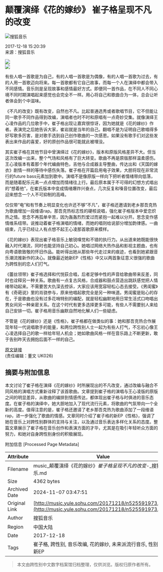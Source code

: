 # 颠覆演绎《花的嫁纱》 崔子格呈现不凡的改变

![搜狐音乐](http://images.sohu.com/uiue/sohu_logo/2009/cs/music_logo3.gif)

2017-12-18 15:20:39  
来源：搜狐音乐

![](http://photocdn.sohu.com/20171218/Img525591974.jpg)  
![](http://photocdn.sohu.com/20171218/Img525591975.jpg)

有些人唱一首歌是为自己，有的人唱一首歌是为偶像，有的人唱一首歌为过去，有的人用一首歌迈向将来。每一首歌都有它自己故事，而每一个人在演绎中都会带入不同感情。音乐则是呈现故事和感情最好方式。即便同一首作品，在不同人不同心境不同时期演唱起来感觉也会完全不一样。用心将自己和歌曲合为一体，总会让听者体会到个中滋味。

《不凡的改变》既有改变，自然也不凡。比起普通选秀或者歌唱节目，它不但能让同一歌手不同作品得到改编，演唱者也时不时和原唱有一点奇妙交集。就像演绎王心凌作品的几位歌手中，崔子格出现让嘉宾很惊讶，因为她就是《花的嫁纱》作者。表演完之后她告诉大家，崔岩就是当年的自己。翻唱不是为证明自己歌唱得多好写歌多厉害，是对歌手选到自己创作歌曲的一次感恩。如果没有歌手们对这些发表出来作品的喜爱，好的原创作品很可能就此被埋没。

其实崔子格在其他节目中曾演绎过《花的嫁纱》，版本和原版风格差异不大。但当这次改编一出来，整个气场和风格有了巨大转变。歌曲不再是原版那样温柔感伤。王心凌版本有着那个年代编曲特色，吉他与合成器主导整曲，传达出和《天国的嫁衣》剧情一样的等待中感伤失落。崔子格在开篇启用电子效果，大胆将现在非常流行的future bass元素加到歌中。演唱不是像原版一样向下把听者情绪带向低落，而是随着配乐元素一点点增加而情绪往上行。最后原本属于不可得的幻想方式唱出的“想着他”，在崔氏版本中变成情绪爆炸兴奋点，几次反复和嗓音位置改变，最后迎来想念一个人不可抑制的高峰。

仅仅带“电”和有节奏上明显变化也许还不够“不凡”，崔子格还邀请到老乡那吾克热为歌曲增加一段维语rap。那吾克热标志性的硬核说唱，强化崔子格版本中爱恋炽热之情。思念不再孤单辛苦，因为轰轰烈烈爱过而紧抱一起难以分开。思念变作感情维系纽带。说推动着崔子格演唱的情绪，而她的唱则给说部分增加韵律感。一曲结束，几乎已经让人有点想不起王心凌那首歌原来模样。

《花的嫁纱》表现出崔子格音乐上敏锐嗅觉和不错的执行力。从出道来她既能很快融入时代潮流，同时也能坚持自己初心。她唱过网络大热作品和影视主题曲，也有向粤语歌致敬的怀旧作品。能听得出她从那些年代走过来的痕迹，也看到她紧跟音乐潮流推新作的决心。就像最近她新EP《性格》中又以两首象征意义很强的歌曲为跨性别的恋人们打气。

《蕾丝领带》崔子格选择和代悦荻合唱，后者足够中性的声音给歌曲带来反差，同时也诠释另一种关系。歌曲有一点复古风格，合成器和鼓点营造出跳跃感觉把人情绪带动起来。不需要苦大仇深去控诉，大家应该用宽容轻松心态去接受。《男闺蜜》有《奇葩说》里的肖骁参与，原来他唱起歌完全是另一种味道。男闺蜜是贴心的存在，于是歌曲也没有过多花哨特别的编配，就是轻松幽默地用日常生活式口吻唱出男女间另一种亲密关系。在这个时代有更多选择更多可能，有些人不需要别人来给自己安排一切。崔子格用音乐幽默自然地化解人们一些疑虑。

不管是《花的嫁纱》还是《性格》，崔子格都在做类似的事：她和那吾克热合作展现年轻一代说唱歌手的能量，和两位跨性别人士一起为有些人打气，不忘初心像王心凌选择自己的歌一样给年轻人机会；她如歌曲风格一样在音乐路上不断更新，敢于告别昨天去拥抱后面不一样的自己。

[原文链接](http://music.yule.sohu.com/20171218/n525591973.shtml)  
(责任编辑：董文 UK026)

## 摘要与附加信息

<!-- tcd_abstract -->
本文讨论了崔子格在演绎《花的嫁纱》时所展现出的不凡改变，通过改编与融合不同风格的演唱方式重新诠释了该首歌曲。文章提到崔子格的演唱与王心凌版的原版之间的明显差异，从歌曲的编排到情感传达，都体现出崔子格与时俱进的音乐态度。在崔子格的演绎中，她大胆地加入了现代流行元素，将歌曲的气氛带向一个全新的高度。值得注意的是，崔子格还邀请了老乡那吾克热为歌曲添加了一段维语rap，进一步强化了歌曲的情感。文章同时介绍了崔子格的新EP《性格》，强调了她在音乐上对跨性别群体的支持与关注，以及通过音乐表达多样化关系的态度。整篇文章展示了崔子格在音乐创作和表演方面的才华，尤其是在吸引年轻听众方面的努力，和她对自身跨性别身份的积极展现。
<!-- tcd_abstract_end -->

附加信息 [Processed Page Metadata]

| Attribute       | Value                                  |
|-----------------|----------------------------------------|
| Filename        | music_颠覆演绎《花的嫁纱》_崔子格呈现不凡的改变_-_搜狐音乐.md                             |
| Size            | 4362 bytes                           |
| Archived Date   | 2024-11-07 03:47:51                             |
| Original Link   | [http://music.yule.sohu.com/20171218/n525591973.shtml](http://music.yule.sohu.com/20171218/n525591973.shtml)                       |
| Author          | 搜狐音乐                               |
| Region          | 中国大陆                               |
| Date            | 2017-12-18                                 |
| Tags            | 崔子格, 跨性别, 音乐改编, 花的嫁纱, 未来派流行音乐, 性别表达, 新EP                                 |
>
> 本文由跨性别中文数字档案馆归档整理，仅供浏览。版权归原作者所有。
>